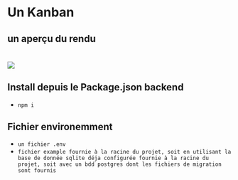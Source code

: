 # Un Kanban

## un aperçu du rendu
# <a href="url"><img src="https://github.com/CedricMrt/CedricMrt.github.io/blob/main/img/kanban.webp"></a>

## Install depuis le Package.json backend
* `npm i`

## Fichier environemment
* `un fichier .env`
* `fichier example fournie à la racine du projet, soit en utilisant la base de donnée sqlite déja configurée fournie à la racine du projet, soit avec un bdd postgres dont les fichiers de migration sont fournis`
